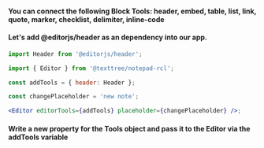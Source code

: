 #### You can connect the following Block Tools: header, embed, table, list, link, quote, marker, checklist, delimiter, inline-code

#### Let's add @editorjs/header as an dependency into our app.

```jsx
import Header from '@editorjs/header';

import { Editor } from '@texttree/notepad-rcl';

const addTools = { header: Header };

const changePlaceholder = 'new note';

<Editor editorTools={addTools} placeholder={changePlaceholder} />;
```

#### Write a new property for the Tools object and pass it to the Editor via the addTools variable

```jsx

```

